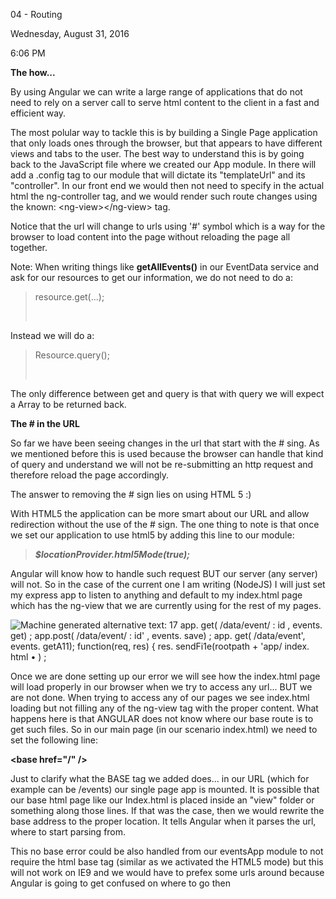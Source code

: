 04 - Routing

Wednesday, August 31, 2016

6:06 PM

**The how...**

By using Angular we can write a large range of applications that do not need to rely on a server call to serve html content to the client in a fast and efficient way.

The most polular way to tackle this is by building a Single Page application that only loads ones through the browser, but that appears to have different views and tabs to the user. The best way to understand this is by going back to the JavaScript file where we created our App module. In there will add a .config tag to our module that will dictate its \"templateUrl\" and its \"controller\". In our front end we would then not need to specify in the actual html the ng-controller tag, and we would render such route changes using the known: \<ng-view\>\</ng-view\> tag.

Notice that the url will change to urls using \'#\' symbol which is a way for the browser to load content into the page without reloading the page all together.

Note: When writing things like **getAllEvents()** in our EventData service and ask for our resources to get our information, we do not need to do a:

> resource.get(...);
>
>  

Instead we will do a:

> Resource.query();
>
>  

The only difference between get and query is that with query we will expect a Array to be returned back.

**The \# in the URL**

So far we have been seeing changes in the url that start with the \# sing. As we mentioned before this is used because the browser can handle that kind of query and understand we will not be re-submitting an http request and therefore reload the page accordingly.

The answer to removing the \# sign lies on using HTML 5 :)

With HTML5 the application can be more smart about our URL and allow redirection without the use of the \# sign. The one thing to note is that once we set our application to use html5 by adding this line to our module:

> ***\$locationProvider.html5Mode(true);***

Angular will know how to handle such request BUT our server (any server) will not. So in the case of the current one I am writing (NodeJS) I will just set my express app to listen to anything and default to my index.html page which has the ng-view that we are currently using for the rest of my pages.

![Machine generated alternative text: 17 app. get( /data/event/ : id , events. get) ; app.post( /data/event/ : id\' , events. save) ; app. get( /data/event\', events. getA11); function(req, res) { res. sendFi1e(rootpath + \'app/ index. html • ) ; ](003_04_-_Routing_000.png)

Once we are done setting up our error we will see how the index.html page will load properly in our browser when we try to access any url... BUT we are not done. When trying to access any of our pages we see index.html loading but not filling any of the ng-view tag with the proper content. What happens here is that ANGULAR does not know where our base route is to get such files. So in our main page (in our scenario index.html) we need to set the following line:

**\<base href=\"/\" /\>**

Just to clarify what the BASE tag we added does... in our URL (which for example can be /events) our single page app is mounted. It is possible that our base html page like our Index.html is placed inside an \"view\" folder or something along those lines. If that was the case, then we would rewrite the base address to the proper location. It tells Angular when it parses the url, where to start parsing from.

This no base error could be also handled from our eventsApp module to not require the html base tag (similar as we activated the HTML5 mode) but this will not work on IE9 and we would have to prefex some urls around because Angular is going to get confused on where to go then
